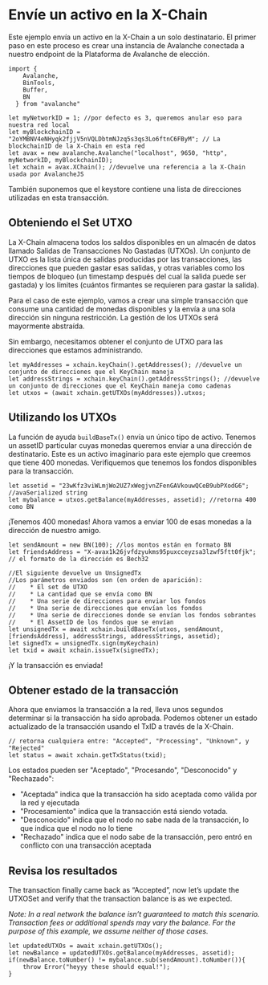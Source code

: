 # Envíe un activo en la X-Chain

Este ejemplo envía un activo en la X-Chain a un solo destinatario. El primer paso en este proceso es crear una instancia de Avalanche conectada a nuestro endpoint de la Plataforma de Avalanche de elección.

```text
import {
    Avalanche,
    BinTools,
    Buffer,
    BN
  } from "avalanche" 

let myNetworkID = 1; //por defecto es 3, queremos anular eso para nuestra red local
let myBlockchainID = "2oYMBNV4eNHyqk2fjjV5nVQLDbtmNJzq5s3qs3Lo6ftnC6FByM"; // La blockchainID de la X-Chain en esta red
let avax = new avalanche.Avalanche("localhost", 9650, "http", myNetworkID, myBlockchainID);
let xchain = avax.XChain(); //devuelve una referencia a la X-Chain usada por AvalancheJS
```

También suponemos que el keystore contiene una lista de direcciones utilizadas en esta transacción.

## Obteniendo el Set UTXO<a id="getting-the-utxo-set"></a>


La X-Chain almacena todos los saldos disponibles en un almacén de datos llamado Salidas de Transacciones No Gastadas \(UTXOs\). Un conjunto de UTXO es la lista única de salidas producidas por las transacciones, las direcciones que pueden gastar esas salidas, y otras variables como los tiempos de bloqueo \(un timestamp después del cual la salida puede ser gastada\) y los límites \(cuántos firmantes se requieren para gastar la salida\).

Para el caso de este ejemplo, vamos a crear una simple transacción que consume una cantidad de monedas disponibles y la envía a una sola dirección sin ninguna restricción. La gestión de los UTXOs será mayormente abstraída.

Sin embargo, necesitamos obtener el conjunto de UTXO para las direcciones que estamos administrando.

```text
let myAddresses = xchain.keyChain().getAddresses(); //devuelve un conjunto de direcciones que el KeyChain maneja
let addressStrings = xchain.keyChain().getAddressStrings(); //devuelve un conjunto de direcciones que el KeyChain maneja como cadenas
let utxos = (await xchain.getUTXOs(myAddresses)).utxos;
```

## Utilizando los UTXOs <a id="spending-the-utxos"></a>

La función de ayuda `buildBaseTx()` envía un único tipo de activo. Tenemos un assetID particular cuyas monedas queremos enviar a una dirección de destinatario. Este es un activo imaginario para este ejemplo que creemos que tiene 400 monedas. Verifiquemos que tenemos los fondos disponibles para la transacción.
```text
let assetid = "23wKfz3viWLmjWo2UZ7xWegjvnZFenGAVkouwQCeB9ubPXodG6"; //avaSerialized string
let mybalance = utxos.getBalance(myAddresses, assetid); //retorna 400 como BN
```

¡Tenemos 400 monedas! Ahora vamos a enviar 100 de esas monedas a la dirección de nuestro amigo.
```text
let sendAmount = new BN(100); //los montos están en formato BN
let friendsAddress = "X-avax1k26jvfdzyukms95puxcceyzsa3lzwf5ftt0fjk"; // el formato de la dirección es Bech32

//El siguiente devuelve un UnsignedTx
//Los parámetros enviados son (en orden de aparición):
//    * El set de UTXO
//    * La cantidad que se envía como BN
//    * Una serie de direcciones para enviar los fondos
//    * Una serie de direcciones que envían los fondos
//    * Una serie de direcciones donde se envían los fondos sobrantes
//    * El AssetID de los fondos que se envían
let unsignedTx = await xchain.buildBaseTx(utxos, sendAmount, [friendsAddress], addressStrings, addressStrings, assetid);
let signedTx = unsignedTx.sign(myKeychain)
let txid = await xchain.issueTx(signedTx);
```

¡Y la transacción es enviada!

## Obtener estado de la transacción <a id="get-the-status-of-the-transaction"></a>

Ahora que enviamos la transacción a la red, lleva unos segundos determinar si la transacción ha sido aprobada. Podemos obtener un estado actualizado de la transacción usando el TxID a través de la X-Chain.

```text
// retorna cualquiera entre: "Accepted", "Processing", "Unknown", y "Rejected"
let status = await xchain.getTxStatus(txid);
```

Los estados pueden ser "Aceptado", "Procesando", "Desconocido" y "Rechazado":

* "Aceptada" indica que la transacción ha sido aceptada como válida por la red y ejecutada
* "Procesamiento" indica que la transacción está siendo votada.
* "Desconocido" indica que el nodo no sabe nada de la transacción, lo que indica que el nodo no lo tiene
* "Rechazado" indica que el nodo sabe de la transacción, pero entró en conflicto con una transacción aceptada

## Revisa los resultados <a id="check-the-results"></a>

The transaction finally came back as “Accepted”, now let’s update the UTXOSet and verify that the transaction balance is as we expected.

_Note: In a real network the balance isn’t guaranteed to match this scenario. Transaction fees or additional spends may vary the balance. For the purpose of this example, we assume neither of those cases._

```text
let updatedUTXOs = await xchain.getUTXOs();
let newBalance = updatedUTXOs.getBalance(myAddresses, assetid);
if(newBalance.toNumber() != mybalance.sub(sendAmount).toNumber()){
    throw Error("heyyy these should equal!");
}
```

<!--stackedit_data:
eyJoaXN0b3J5IjpbODI1ODA0NjYzLDE0MTQ3Nzc0MjUsLTY3ND
AwNTI5Nl19
-->
